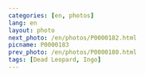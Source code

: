 ```yaml
---
categories: [en, photos]
lang: en
layout: photo
next_photo: /en/photos/P0000182.html
picname: P0000183
prev_photo: /en/photos/P0000180.html
tags: [Dead Leopard, Ingo]
---
```

